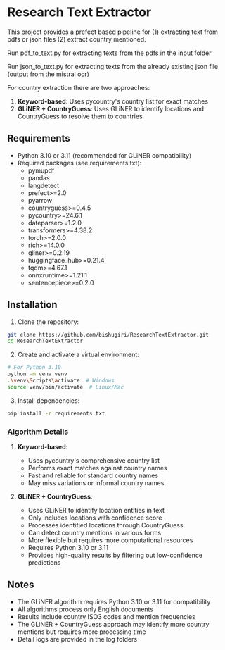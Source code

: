 ﻿# Research Text Extractor

This project provides a prefect based pipeline for (1) extracting text from pdfs or json files (2) extract country mentioned.

Run pdf_to_text.py for extracting texts from the pdfs in the input folder

Run json_to_text.py for extracting texts from the already existing json file (output from the mistral ocr)

For country extraction there are two approaches:

1. **Keyword-based**: Uses pycountry's country list for exact matches
2. **GLiNER + CountryGuess**: Uses GLiNER to identify locations and CountryGuess to resolve them to countries

## Requirements

- Python 3.10 or 3.11 (recommended for GLiNER compatibility)
- Required packages (see requirements.txt):
  - pymupdf
  - pandas
  - langdetect
  - prefect>=2.0
  - pyarrow
  - countryguess>=0.4.5
  - pycountry>=24.6.1
  - dateparser>=1.2.0
  - transformers>=4.38.2
  - torch>=2.0.0
  - rich>=14.0.0
  - gliner>=0.2.19
  - huggingface_hub>=0.21.4
  - tqdm>=4.67.1
  - onnxruntime>=1.21.1
  - sentencepiece>=0.2.0

## Installation

1. Clone the repository:
```bash
git clone https://github.com/bishugiri/ResearchTextExtractor.git
cd ResearchTextExtractor
```

2. Create and activate a virtual environment:
```bash
# For Python 3.10
python -m venv venv
.\venv\Scripts\activate  # Windows
source venv/bin/activate  # Linux/Mac
```

3. Install dependencies:
```bash
pip install -r requirements.txt
```

### Algorithm Details

1. **Keyword-based**:
   - Uses pycountry's comprehensive country list
   - Performs exact matches against country names
   - Fast and reliable for standard country names
   - May miss variations or informal country names

2. **GLiNER + CountryGuess**:
   - Uses GLiNER to identify location entities in text
   - Only includes locations with confidence score 
   - Processes identified locations through CountryGuess
   - Can detect country mentions in various forms
   - More flexible but requires more computational resources
   - Requires Python 3.10 or 3.11
   - Provides high-quality results by filtering out low-confidence predictions

## Notes

- The GLiNER algorithm requires Python 3.10 or 3.11 for compatibility
- All algorithms process only English documents
- Results include country ISO3 codes and mention frequencies
- The GLiNER + CountryGuess approach may identify more country mentions but requires more processing time
- Detail logs are provided in the log folders
